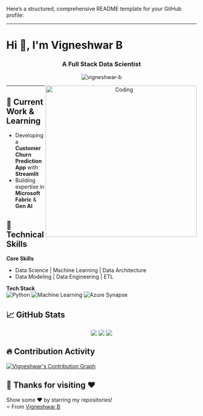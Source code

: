 Here’s a structured, comprehensive README template for your GitHub profile:

---

# Hi 👋, I'm Vigneshwar B

<h3 align="center">A Full Stack Data Scientist</h3>

<p align="center">
<img align="center" src="https://komarev.com/ghpvc/?username=Vigneshbw2002&label=Profile%20views&color=0e75b6&style=flat" alt="vigneshwar-b" />
</p>

<p align="center">
<img align="right" alt="Coding" width="400" src="https://cdn.dribbble.com/users/2033319/screenshots/12120860/coder_2_4x.png">
</p>

---

## 🔭 Current Work & Learning
- Developing a **Customer Churn Prediction App** with **Streamlit**  
- Building expertise in **Microsoft Fabric** & **Gen AI**

## 🌱 Technical Skills
**Core Skills**  
- Data Science | Machine Learning | Data Architecture  
- Data Modeling | Data Engineering | ETL  

**Tech Stack**  
![Python](https://img.shields.io/badge/Python-3776AB?logo=python&logoColor=white&style=for-the-badge)
![Machine Learning](https://img.shields.io/badge/Machine%20Learning-%231572B6.svg?logo=scikit-learn&logoColor=white&style=for-the-badge)
![Azure Synapse](https://img.shields.io/badge/Azure%20Synapse-%230078D7.svg?logo=microsoft-azure&logoColor=white&style=for-the-badge)

## 📈 GitHub Stats
<p align="center">
<img align="center" src="https://github-readme-stats.vercel.app/api?username=Vigneshbw2002&show_icons=true&theme=radical">
<img align="center" src="https://github-readme-stats.vercel.app/api/top-langs/?username=Vigneshbw2002&layout=compact&theme=radical">
<img align="center" src="https://github-readme-streak-stats.herokuapp.com/?user=Vigneshbw2002&theme=radical">
</p>

## 🔥 Contribution Activity
[![Vigneshwar's Contribution Graph](https://activity-graph.herokuapp.com/graph?username=Vigneshbw2002&theme=redical)](https://github.com/Vigneshbw2002)

## 🙏 Thanks for visiting ❤️

Show some ❤️ by starring my repositories!  
⭐️ From [Vigneshwar B](https://github.com/Vigneshbw2002)
